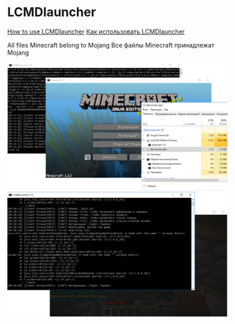 LCMDlauncher
========================

[How to use LCMDlauncher](https://github.com/lelik01/LCMDlauncher/wiki/How-to-run-Minecraft-with-LCMDlauncher)
[Как использовать LCMDlauncher](https://github.com/lelik01/LCMDlauncher/wiki/%D0%9A%D0%B0%D0%BA-%D0%B7%D0%B0%D0%BF%D1%83%D1%81%D1%82%D0%B8%D1%82%D1%8C-Minecraft-%D1%81-%D0%BF%D0%BE%D0%BC%D0%BE%D1%89%D1%8C%D1%8E-LCMDlauncher)

All files Minecraft belong to Mojang
Все файлы Minecraft принадлежат Mojang

![Screenshot](screenshot.PNG)
![Screenshot](screenshot2.PNG)
